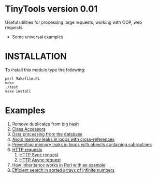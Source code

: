 # TinyTools version 0.01

Useful utilities for processing large requests, working with OOP, web requests.

- Some universal examples

# INSTALLATION

To install this module type the following:

```console
perl Makefile.PL
make
./test
make install
```

# Examples

1. [Remove duplicates from big hash](t/TinyTools/Hash/Utils.t)
2. [Class Accessors](t/TinyTools/Class/Accessor.t)
3. [Data processing from the database](t/TinyTools/DB/Query/Stream.t)
4. [Avoid memory leaks in loops with cross-references](t/TinyTools/avoid-memory-leaks-in-loops-whith-cross-references.t)
5. [Preventing memory leaks in loops with objects containing subroutines](t/TinyTools/preventing-memory-leaks-in-loops-with-objects-containing-subroutines.t)
6. [HTTP requests](t/TinyTools/HTTP/)
    1. [HTTP Sync request](t/TinyTools/HTTP/Request.t)
    2. [HTTP Async request](t/TinyTools/HTTP/Async/Request.t)
7. [How inheritance works in Perl with an example](t/TinyTools/Inheritance.t) 
8. [Efficient search in sorted arrays of infinite numbers](t/TinyTools/Array/Int.t)